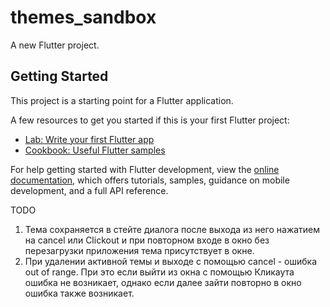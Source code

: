 # themes_sandbox

A new Flutter project.

## Getting Started

This project is a starting point for a Flutter application.

A few resources to get you started if this is your first Flutter project:

- [Lab: Write your first Flutter app](https://docs.flutter.dev/get-started/codelab)
- [Cookbook: Useful Flutter samples](https://docs.flutter.dev/cookbook)

For help getting started with Flutter development, view the
[online documentation](https://docs.flutter.dev/), which offers tutorials,
samples, guidance on mobile development, and a full API reference.


TODO
1. Тема сохраняется в стейте диалога после выхода из него нажатием на cancel или Clickout и при повторном входе в окно без перезагрузки приложения тема присутствует в окне.
2. При удалении активной темы и выходе с помощью cancel - ошибка out of range. При это если выйти из окна с помощью Кликаута ошибка не возникает, однако если далее зайти повторно в окно ошибка также возникает.
